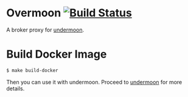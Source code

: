 # Overmoon [![Build Status](https://travis-ci.com/doyoubi/overmoon.svg?branch=master)](https://travis-ci.com/doyoubi/overmoon)
A broker proxy for [undermoon](https://github.com/doyoubi/undermoon).

# Build Docker Image
```bash
$ make build-docker
```

Then you can use it with undermoon. Proceed to [undermoon](https://github.com/doyoubi/undermoon) for more details.

